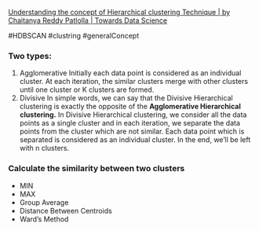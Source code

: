 [Understanding the concept of Hierarchical clustering Technique | by Chaitanya Reddy Patlolla | Towards Data Science](https://towardsdatascience.com/understanding-the-concept-of-hierarchical-clustering-technique-c6e8243758ec)

#HDBSCAN #clustring #generalConcept 

### Two types:
1. Agglomerative
Initially each data point is considered as an individual cluster. At each iteration, the similar clusters merge with other clusters until one cluster or K clusters are formed.
2. Divisive
In simple words, we can say that the Divisive Hierarchical clustering is exactly the opposite of the **Agglomerative Hierarchical clustering.** In Divisive Hierarchical clustering, we consider all the data points as a single cluster and in each iteration, we separate the data points from the cluster which are not similar. Each data point which is separated is considered as an individual cluster. In the end, we’ll be left with n clusters.

### Calculate the similarity between two clusters
- MIN
- MAX
- Group Average
- Distance Between Centroids
- Ward’s Method